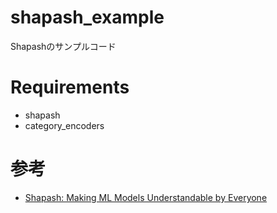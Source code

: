 # shapash_example
Shapashのサンプルコード

# Requirements
- shapash
- category_encoders

# 参考
- [Shapash: Making ML Models Understandable by Everyone](https://pub.towardsai.net/shapash-making-ml-models-understandable-by-everyone-8f96ad469eb3)
